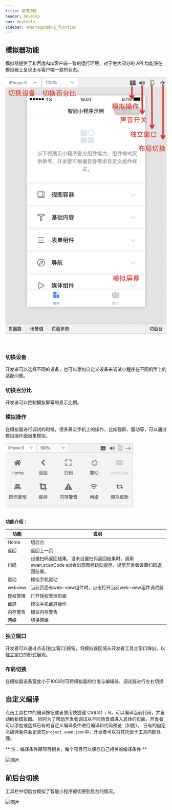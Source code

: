 ```yaml
---
title: 常用功能
header: develop
nav: devtools
sidebar: smartappdebug_function
---
```


## 模拟器功能


模拟器提供了和百度App客户端一致的运行环境，对于绝大部分的 API 均能够在模拟器上呈现出与客户端一致的状态。
<div class="m-doc-custom-examples">
    <div class="m-doc-custom-examples-correct">
        <img src="../../../img/tool/simulator1.png">
    </div>
    <div class="m-doc-custom-examples-correct">
        <img src=" ">
    </div>
    <div class="m-doc-custom-examples-correct">
        <img src=" ">
    </div>     
</div>

### 切换设备
开发者可以选择不同的设备，也可以添加自定义设备来调试小程序在不同机型上的适配问题。
### 切换百分比
开发者可以控制模拟屏幕的显示比例。
### 模拟操作
在模拟器进行调试的时候，很多真实手机上的操作，比如截屏、震动等，可以通过模拟操作面板来模拟。
<div class="m-doc-custom-examples">
    <div class="m-doc-custom-examples-correct">
        <img src="../../../img/tool/simulator2.png">
    </div>
    <div class="m-doc-custom-examples-correct">
        <img src=" ">
    </div>   
</div>

**功能介绍**：

|功能|说明|
|--|--|
|Home|切后台|
|返回|返回上一页|
|扫码|设置扫码返回结果。当未设置扫码返回结果时，调用swan.scanCode api会出现图标跳动提示，提示开发者设置扫码返回结果。|
|震动|模拟手机震动|
|webview|当前页面有web-view组件时，点击打开当前web-view组件调试器|
|授权管理|打开授权管理页面|
|截屏|模拟手机截屏操作|
|内存警告|模拟内存警告|
|网络|切换网络|

### 独立窗口
开发者可以通过点击|独立窗口|按钮，将模拟器区域从开发者工具主窗口弹出，以独立窗口的形式展现。
### 布局切换
在模拟器设备宽度小于1000时可将模拟器的位置与编辑器、调试器进行左右切换


## 自定义编译

点击工具栏中的编译按钮或者使用快捷键 Ctrl(⌘) + B，可以编译当前代码，并自动刷新模拟器。
同时为了帮助开发者调试从不同场景值进入具体的页面，开发者可以添加或选择已有的自定义编译条件进行编译和代码预览（如图）。
已有的自定义编译条件会记录在`project.swan.json`中，开发者可以将其托管于工具内部处理。

** 注：编译条件跟项目相关，每个项目可以保存自己相关的编译条件 **

![图片](../../../img/tool/工具27.png)


## 前后台切换


工具栏中切后台模拟了智能小程序被切换到后台的情况。

![图片](http://bos.nj.bpc.baidu.com/v1/agroup/d238688e45990a0f15e9d771eef7896a3281226a) 